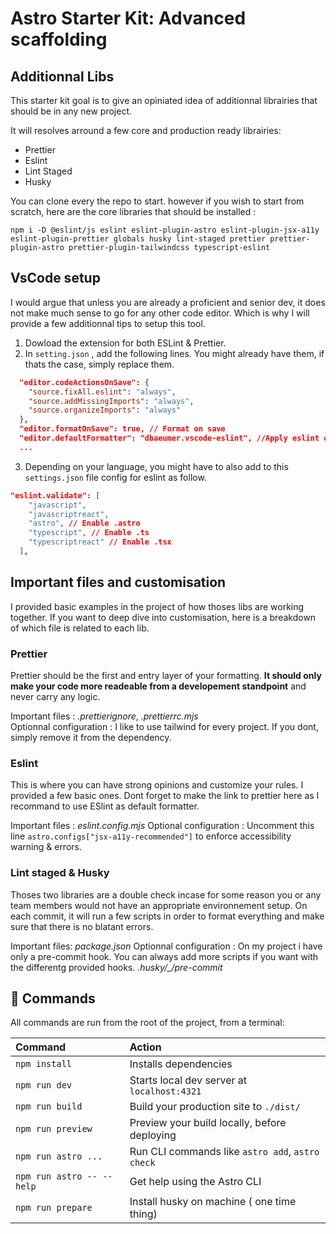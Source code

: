 # Astro Starter Kit: Advanced scaffolding

## Additionnal Libs

This starter kit goal is to give an opiniated idea of additionnal librairies that should be in any new project.

It will resolves arround a few core and production ready librairies:
- Prettier
- Eslint
- Lint Staged
- Husky

You can clone every the repo to start. however if you wish to start from scratch, here are the core libraries that should be installed :

```shell
npm i -D @eslint/js eslint eslint-plugin-astro eslint-plugin-jsx-a11y eslint-plugin-prettier globals husky lint-staged prettier prettier-plugin-astro prettier-plugin-tailwindcss typescript-eslint
```

## VsCode setup

I would argue that unless you are already a proficient and senior dev, it does not make much sense to go for any other code editor. Which is why I will provide a few additionnal tips to setup this tool.

1. Dowload the extension for both ESLint & Prettier.
2. In `setting.json` , add the following lines. You might already have them, if thats the case, simply replace them.
```json
  "editor.codeActionsOnSave": {
    "source.fixAll.eslint": "always",
    "source.addMissingImports": "always",
    "source.organizeImports": "always"
  },
  "editor.formatOnSave": true, // Format on save
  "editor.defaultFormatter": "dbaeumer.vscode-eslint", //Apply eslint on each save.
  ...
```
3. Depending on your language, you might have to also add to this `settings.json` file config for eslint as follow.
```json
"eslint.validate": [
    "javascript",
    "javascriptreact",
    "astro", // Enable .astro
    "typescript", // Enable .ts
    "typescriptreact" // Enable .tsx
  ],
  ```

## Important files and customisation

I provided basic examples in the project of how thoses libs are working together. If you want to deep dive into customisation, here is a breakdown of which file is related to each lib.

### Prettier

Prettier should be the first and entry layer of your formatting. **It should only make your code more readeable from a developement standpoint** and never carry any logic. 

Important files : *.prettierignore*, *.prettierrc.mjs* \
Optionnal configuration : I like to use tailwind for every project. If you dont, simply remove it from the dependency.

### Eslint

This is where you can have strong opinions and customize your rules. I provided a few basic ones. Dont forget to make the link to prettier here as I recommand to use ESlint as default formatter. 

Important files : *eslint.config.mjs*
Optional configuration : Uncomment this line `astro.configs["jsx-a11y-recommended"]` to enforce accessibility warning & errors.


### Lint staged & Husky

Thoses two libraries are a double check incase for some reason you or any team members would not have an appropriate environnement setup. On each commit, it will run a few scripts in order to format everything and make sure that there is no blatant errors.

Important files: *package.json*
Optionnal configuration : On my project i have only a pre-commit hook. You can always add more scripts if you want with the differentg provided hooks. *.husky/_/pre-commit*




## 🧞 Commands

All commands are run from the root of the project, from a terminal:

| Command                   | Action                                           |
| :------------------------ | :----------------------------------------------- |
| `npm install`             | Installs dependencies                            |
| `npm run dev`             | Starts local dev server at `localhost:4321`      |
| `npm run build`           | Build your production site to `./dist/`          |
| `npm run preview`         | Preview your build locally, before deploying     |
| `npm run astro ...`       | Run CLI commands like `astro add`, `astro check` |
| `npm run astro -- --help` | Get help using the Astro CLI                     |
| `npm run prepare` | Install husky on machine ( one time thing)                    |
